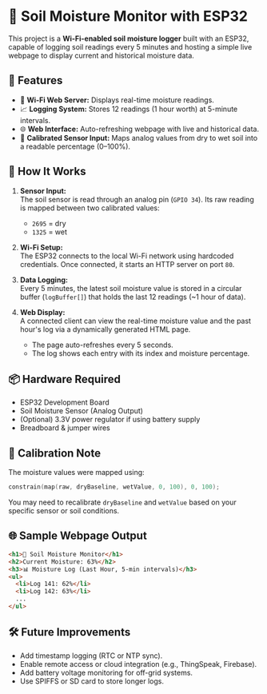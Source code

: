 # 🌱 Soil Moisture Monitor with ESP32

This project is a **Wi-Fi-enabled soil moisture logger** built with an ESP32, capable of logging soil readings every 5 minutes and hosting a simple live webpage to display current and historical moisture data.

## 🔧 Features

- 📡 **Wi-Fi Web Server:** Displays real-time moisture readings.
- 📈 **Logging System:** Stores 12 readings (1 hour worth) at 5-minute intervals.
- 🌐 **Web Interface:** Auto-refreshing webpage with live and historical data.
- 🔌 **Calibrated Sensor Input:** Maps analog values from dry to wet soil into a readable percentage (0–100%).

## 🧠 How It Works

1. **Sensor Input:**  
   The soil sensor is read through an analog pin (`GPIO 34`). Its raw reading is mapped between two calibrated values:  
   - `2695` = dry  
   - `1325` = wet  

2. **Wi-Fi Setup:**  
   The ESP32 connects to the local Wi-Fi network using hardcoded credentials. Once connected, it starts an HTTP server on port `80`.

3. **Data Logging:**  
   Every 5 minutes, the latest soil moisture value is stored in a circular buffer (`logBuffer[]`) that holds the last 12 readings (~1 hour of data).

4. **Web Display:**  
   A connected client can view the real-time moisture value and the past hour's log via a dynamically generated HTML page.  
   - The page auto-refreshes every 5 seconds.
   - The log shows each entry with its index and moisture percentage.

## 📦 Hardware Required

- ESP32 Development Board  
- Soil Moisture Sensor (Analog Output)  
- (Optional) 3.3V power regulator if using battery supply  
- Breadboard & jumper wires

## 🔋 Calibration Note

The moisture values were mapped using:
```cpp
constrain(map(raw, dryBaseline, wetValue, 0, 100), 0, 100);
```
You may need to recalibrate `dryBaseline` and `wetValue` based on your specific sensor or soil conditions.



## 🌐 Sample Webpage Output

```html
<h1>🌱 Soil Moisture Monitor</h1>
<h2>Current Moisture: 63%</h2>
<h3>📊 Moisture Log (Last Hour, 5-min intervals)</h3>
<ul>
  <li>Log 141: 62%</li>
  <li>Log 142: 63%</li>
  ...
</ul>
```

## 🛠 Future Improvements

- Add timestamp logging (RTC or NTP sync).
- Enable remote access or cloud integration (e.g., ThingSpeak, Firebase).
- Add battery voltage monitoring for off-grid systems.
- Use SPIFFS or SD card to store longer logs.
